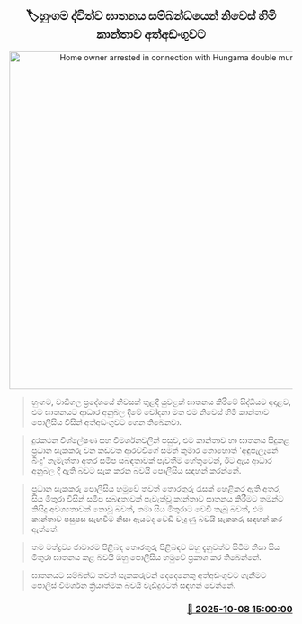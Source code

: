<p align='center'><b><h2 align='center' title='Home owner arrested in connection with Hungama double murder'>🏷හුංගම ද්විත්ව ඝාතනය සම්බන්ධයෙන් නිවෙස් හිමි කාන්තාව අත්අඩංගුවට</h2></b></p>
<p align='center'><img src='https://helakuru.sgp1.cdn.digitaloceanspaces.com/esana/images/lib/arrested-woman-archived.jpg' width='600' alt='Home owner arrested in connection with Hungama double murder'></p>

> හුංගම, වාඩිගල ප්‍රදේශයේ නිවසක් තුළදී යුවළක් ඝාතනය කිරීමේ සිද්ධියට අදාළව, එම ඝාතනයට ආධාර අනුබල දීමේ චෝදනා මත එම නිවෙස් හිමි කාන්තාව පොලීසිය විසින් අත්අඩංගුවට ගෙන ති‍බෙනවා.

> දුරකථන විශ්ලේෂණ සහ විමර්ශනවලින් පසුව, එම කාන්තාව හා ඝාතනය සිදුකළ ප්‍රධාන සැකකරු වන කඩවත ආරච්චිගේ සමන් කුමාර නොහොත් 'අඳුපැලෑනේ බිංදු' නැමැත්තා අතර සමීප සබඳතාවක් පැවතීම හේතුවෙන්, ඊට ඇය ආධාර අනුබල දී ඇති බවට සැක කරන බවයි පොලීසිය සඳහන් කරන්නේ.

> ප්‍රධාන සැකකරු පොලීසිය හමුවේ තවත් තොරතුරු රැසක් හෙළිකර ඇති අතර, සිය මිතුරා විසින් සමීප සබඳතාවක් පැවැත්වූ කාන්තාව ඝාතනය කිරීමට තමන්ට කිසිදු අවශ්‍යතාවක් නොවූ බවත්, තමා සිය මිතුරාට වෙඩි තැබූ බවත්, එම කාන්තාව පසුපස සැඟවීම නිසා ඇයටද වෙඩි වැදුණු බවයි සැකකරු සඳහන් කර ඇත්තේ.

> තම මත්ද්‍රව්‍ය ජාවාරම පිළිබඳ තොරතුරු පිළිබඳව ඔහු දැනුවත්ව සිටීම නිසා සිය මිතුරා ඝාතනය කළ බවයි ඔහු පොලීසිය හමුවේ ප්‍රකාශ කර තිබෙන්නේ.

> ඝාතනයට සම්බන්ධ තවත් සැකකරුවන් දෙදෙනෙකු අත්අඩංගුවට ගැනීමට පොලිස් විමර්ශන ක්‍රියාත්මක බවයි වැඩිදුරටත් සඳහන් වෙන්නේ.



<h3 align='right'><a href='https://www.helakuru.lk/esana/p/114308/'>📅 2025-10-08 15:00:00</a></h3>
